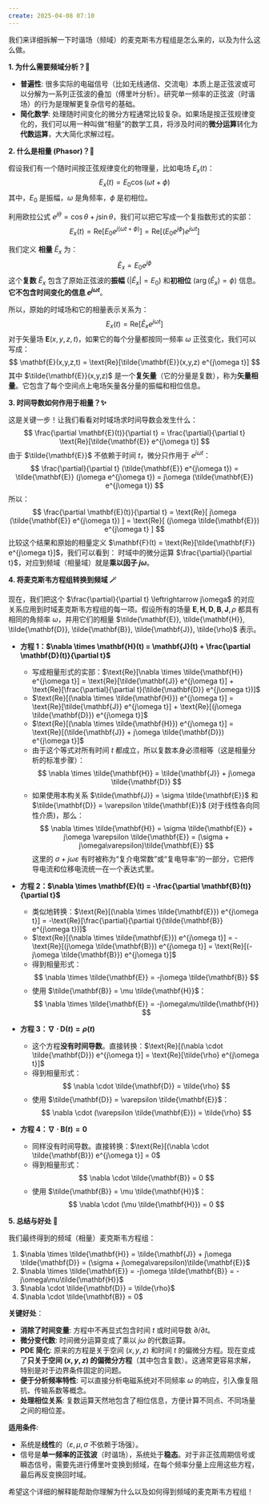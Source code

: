 ```yaml
---
create: 2025-04-08 07:10
---
```

我们来详细拆解一下时谐场（频域）的麦克斯韦方程组是怎么来的，以及为什么这么做。

**1. 为什么需要频域分析？🤔**

*   **普遍性**: 很多实际的电磁信号（比如无线通信、交流电）本质上是正弦波或可以分解为一系列正弦波的叠加（傅里叶分析）。研究单一频率的正弦波（时谐场）的行为是理解更复杂信号的基础。
*   **简化数学**: 处理随时间变化的微分方程通常比较复杂。如果场是按正弦规律变化的，我们可以用一种叫做“相量”的数学工具，将涉及时间的**微分运算**转化为**代数运算**，大大简化求解过程。

**2. 什么是相量 (Phasor)？🧭**

假设我们有一个随时间按正弦规律变化的物理量，比如电场 $E_x(t)$：
$$ E_x(t) = E_0 \cos(\omega t + \phi) $$
其中，$E_0$ 是振幅，$\omega$ 是角频率，$\phi$ 是初相位。

利用欧拉公式 $e^{j\theta} = \cos\theta + j\sin\theta$，我们可以把它写成一个复指数形式的实部：
$$ E_x(t) = \text{Re}[E_0 e^{j(\omega t + \phi)}] = \text{Re}[ (E_0 e^{j\phi}) e^{j\omega t} ] $$

我们定义 **相量** $\tilde{E}_x$ 为：
$$ \tilde{E}_x = E_0 e^{j\phi} $$
这个**复数** $\tilde{E}_x$ 包含了原始正弦波的**振幅** ($|\tilde{E}_x| = E_0$) 和**初相位** ($\arg(\tilde{E}_x) = \phi$) 信息。**它不包含时间变化的信息 $e^{j\omega t}$**。

所以，原始的时域场和它的相量表示关系为：
$$ E_x(t) = \text{Re}[\tilde{E}_x e^{j\omega t}] $$
对于矢量场 $\mathbf{E}(x,y,z,t)$，如果它的每个分量都按同一频率 $\omega$ 正弦变化，我们可以写成：
$$ \mathbf{E}(x,y,z,t) = \text{Re}[\tilde{\mathbf{E}}(x,y,z) e^{j\omega t}] $$
其中 $\tilde{\mathbf{E}}(x,y,z)$ 是一个**复矢量**（它的分量是复数），称为**矢量相量**。它包含了每个空间点上电场矢量各分量的振幅和相位信息。

**3. 时间导数如何作用于相量？✨**

这是关键一步！让我们看看对时域场求时间导数会发生什么：
$$ \frac{\partial \mathbf{E}(t)}{\partial t} = \frac{\partial}{\partial t} \text{Re}[\tilde{\mathbf{E}} e^{j\omega t}] $$
由于 $\tilde{\mathbf{E}}$ 不依赖于时间 $t$，微分只作用于 $e^{j\omega t}$：
$$ \frac{\partial}{\partial t} (\tilde{\mathbf{E}} e^{j\omega t}) = \tilde{\mathbf{E}} (j\omega e^{j\omega t}) = j\omega (\tilde{\mathbf{E}} e^{j\omega t}) $$
所以：
$$ \frac{\partial \mathbf{E}(t)}{\partial t} = \text{Re}[ j\omega (\tilde{\mathbf{E}} e^{j\omega t}) ] = \text{Re}[ (j\omega \tilde{\mathbf{E}}) e^{j\omega t} ] $$
比较这个结果和原始的相量定义 $\mathbf{F}(t) = \text{Re}[\tilde{\mathbf{F}} e^{j\omega t}]$，我们可以看到：
时域中的微分运算 $\frac{\partial}{\partial t}$，对应到频域（相量域）就是**乘以因子 $j\omega$**。

**4. 将麦克斯韦方程组转换到频域 🪄**

现在，我们把这个 $\frac{\partial}{\partial t} \leftrightarrow j\omega$ 的对应关系应用到时域麦克斯韦方程组的每一项。假设所有的场量 $\mathbf{E}, \mathbf{H}, \mathbf{D}, \mathbf{B}, \mathbf{J}, \rho$ 都具有相同的角频率 $\omega$，并用它们的相量 $\tilde{\mathbf{E}}, \tilde{\mathbf{H}}, \tilde{\mathbf{D}}, \tilde{\mathbf{B}}, \tilde{\mathbf{J}}, \tilde{\rho}$ 表示。

*   **方程 1：$\nabla \times \mathbf{H}(t) = \mathbf{J}(t) + \frac{\partial \mathbf{D}(t)}{\partial t}$**
    *   写成相量形式的实部：$\text{Re}[\nabla \times \tilde{\mathbf{H}} e^{j\omega t}] = \text{Re}[\tilde{\mathbf{J}} e^{j\omega t}] + \text{Re}[\frac{\partial}{\partial t}(\tilde{\mathbf{D}} e^{j\omega t})]$
    *   $\text{Re}[(\nabla \times \tilde{\mathbf{H}}) e^{j\omega t}] = \text{Re}[\tilde{\mathbf{J}} e^{j\omega t}] + \text{Re}[(j\omega \tilde{\mathbf{D}}) e^{j\omega t}]$
    *   $\text{Re}[(\nabla \times \tilde{\mathbf{H}}) e^{j\omega t}] = \text{Re}[(\tilde{\mathbf{J}} + j\omega \tilde{\mathbf{D}}) e^{j\omega t}]$
    *   由于这个等式对所有时间 $t$ 都成立，所以复数本身必须相等（这是相量分析的标准步骤）：
        $$ \nabla \times \tilde{\mathbf{H}} = \tilde{\mathbf{J}} + j\omega \tilde{\mathbf{D}} $$
    *   如果使用本构关系 $\tilde{\mathbf{J}} = \sigma \tilde{\mathbf{E}}$ 和 $\tilde{\mathbf{D}} = \varepsilon \tilde{\mathbf{E}}$ (对于线性各向同性介质)，那么：
        $$ \nabla \times \tilde{\mathbf{H}} = \sigma \tilde{\mathbf{E}} + j\omega \varepsilon \tilde{\mathbf{E}} = (\sigma + j\omega\varepsilon)\tilde{\mathbf{E}} $$
        这里的 $\sigma + j\omega\varepsilon$ 有时被称为“复介电常数”或“复电导率”的一部分，它把传导电流和位移电流统一在一个表达式里。

*   **方程 2：$\nabla \times \mathbf{E}(t) = -\frac{\partial \mathbf{B}(t)}{\partial t}$**
    *   类似地转换：$\text{Re}[(\nabla \times \tilde{\mathbf{E}}) e^{j\omega t}] = -\text{Re}[\frac{\partial}{\partial t}(\tilde{\mathbf{B}} e^{j\omega t})]$
    *   $\text{Re}[(\nabla \times \tilde{\mathbf{E}}) e^{j\omega t}] = -\text{Re}[(j\omega \tilde{\mathbf{B}}) e^{j\omega t}] = \text{Re}[(-j\omega \tilde{\mathbf{B}}) e^{j\omega t}]$
    *   得到相量形式：
        $$ \nabla \times \tilde{\mathbf{E}} = -j\omega \tilde{\mathbf{B}} $$
    *   使用 $\tilde{\mathbf{B}} = \mu \tilde{\mathbf{H}}$：
        $$ \nabla \times \tilde{\mathbf{E}} = -j\omega\mu\tilde{\mathbf{H}} $$

*   **方程 3：$\nabla \cdot \mathbf{D}(t) = \rho(t)$**
    *   这个方程**没有时间导数**。直接转换：$\text{Re}[(\nabla \cdot \tilde{\mathbf{D}}) e^{j\omega t}] = \text{Re}[\tilde{\rho} e^{j\omega t}]$
    *   得到相量形式：
        $$ \nabla \cdot \tilde{\mathbf{D}} = \tilde{\rho} $$
    *   使用 $\tilde{\mathbf{D}} = \varepsilon \tilde{\mathbf{E}}$：
        $$ \nabla \cdot (\varepsilon \tilde{\mathbf{E}}) = \tilde{\rho} $$

*   **方程 4：$\nabla \cdot \mathbf{B}(t) = 0$**
    *   同样没有时间导数。直接转换：$\text{Re}[(\nabla \cdot \tilde{\mathbf{B}}) e^{j\omega t}] = 0$
    *   得到相量形式：
        $$ \nabla \cdot \tilde{\mathbf{B}} = 0 $$
    *   使用 $\tilde{\mathbf{B}} = \mu \tilde{\mathbf{H}}$：
        $$ \nabla \cdot (\mu \tilde{\mathbf{H}}) = 0 $$

**5. 总结与好处 🎉**

我们最终得到的频域（相量）麦克斯韦方程组：
1.  $\nabla \times \tilde{\mathbf{H}} = \tilde{\mathbf{J}} + j\omega \tilde{\mathbf{D}} = (\sigma + j\omega\varepsilon)\tilde{\mathbf{E}}$
2.  $\nabla \times \tilde{\mathbf{E}} = -j\omega \tilde{\mathbf{B}} = -j\omega\mu\tilde{\mathbf{H}}$
3.  $\nabla \cdot \tilde{\mathbf{D}} = \tilde{\rho}$
4.  $\nabla \cdot \tilde{\mathbf{B}} = 0$

**关键好处**：
*   **消除了时间变量**: 方程中不再显式包含时间 $t$ 或时间导数 $\partial/\partial t$。
*   **微分变代数**: 时间微分运算变成了乘以 $j\omega$ 的代数运算。
*   **PDE 简化**: 原来的方程是关于空间 $(x,y,z)$ 和时间 $t$ 的偏微分方程。现在变成了**只关于空间 $(x,y,z)$ 的偏微分方程**（其中包含复数）。这通常更容易求解，特别是对于边界条件固定的问题。
*   **便于分析频率特性**: 可以直接分析电磁系统对不同频率 $\omega$ 的响应，引入像复阻抗、传输系数等概念。
*   **处理相位关系**: 复数运算天然地包含了相位信息，方便计算不同点、不同场量之间的相位差。

**适用条件**:
*   系统是**线性**的（$\varepsilon, \mu, \sigma$ 不依赖于场强）。
*   信号是**单一频率的正弦波**（时谐场），系统处于**稳态**。对于非正弦周期信号或瞬态信号，需要先进行傅里叶变换到频域，在每个频率分量上应用这些方程，最后再反变换回时域。

希望这个详细的解释能帮助你理解为什么以及如何得到频域的麦克斯韦方程组！